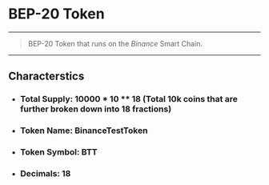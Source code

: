 # BEP-20 Token
---
> BEP-20 Token that runs on the *Binance* Smart Chain.
---
## Characterstics
- ### Total Supply: **10000 * 10 ** 18** (Total 10k coins that are further broken down into 18 fractions)
- ### Token Name: **BinanceTestToken**
- ### Token Symbol: **BTT**
- ### Decimals: **18**